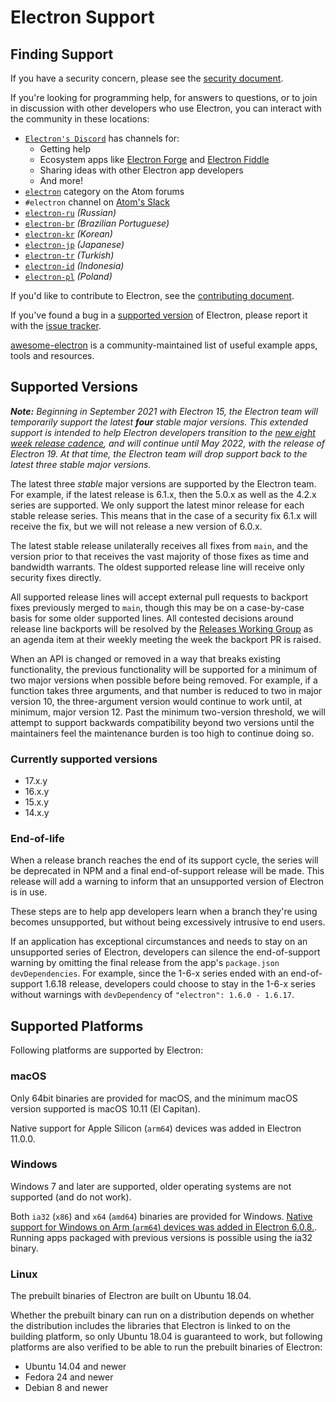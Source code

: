 # Electron Support

## Finding Support

If you have a security concern,
please see the [security document](https://github.com/electron/electron/tree/main/SECURITY.md).

If you're looking for programming help,
for answers to questions,
or to join in discussion with other developers who use Electron,
you can interact with the community in these locations:

* [`Electron's Discord`](https://discord.com/invite/electron) has channels for:
  * Getting help
  * Ecosystem apps like [Electron Forge](https://github.com/electron-userland/electron-forge) and [Electron Fiddle](https://github.com/electron/fiddle)
  * Sharing ideas with other Electron app developers
  * And more!
* [`electron`](https://discuss.atom.io/c/electron) category on the Atom forums
* `#electron` channel on [Atom's Slack](https://discuss.atom.io/t/join-us-on-slack/16638?source_topic_id=25406)
* [`electron-ru`](https://telegram.me/electron_ru) *(Russian)*
* [`electron-br`](https://electron-br.slack.com) *(Brazilian Portuguese)*
* [`electron-kr`](https://electron-kr.github.io/electron-kr) *(Korean)*
* [`electron-jp`](https://electron-jp.slack.com) *(Japanese)*
* [`electron-tr`](https://electron-tr.herokuapp.com) *(Turkish)*
* [`electron-id`](https://electron-id.slack.com) *(Indonesia)*
* [`electron-pl`](https://electronpl.github.io) *(Poland)*

If you'd like to contribute to Electron,
see the [contributing document](https://github.com/electron/electron/blob/main/CONTRIBUTING.md).

If you've found a bug in a [supported version](#supported-versions) of Electron,
please report it with the [issue tracker](../development/issues.md).

[awesome-electron](https://github.com/sindresorhus/awesome-electron)
is a community-maintained list of useful example apps,
tools and resources.

## Supported Versions

_**Note:** Beginning in September 2021 with Electron 15, the Electron team
will temporarily support the latest **four** stable major versions. This
extended support is intended to help Electron developers transition to
the [new eight week release cadence](https://electronjs.org/blog/8-week-cadence), and will continue until May 2022, with
the release of Electron 19. At that time, the Electron team will drop support
back to the latest three stable major versions._

The latest three *stable* major versions are supported by the Electron team.
For example, if the latest release is 6.1.x, then the 5.0.x as well
as the 4.2.x series are supported.  We only support the latest minor release
for each stable release series.  This means that in the case of a security fix
6.1.x will receive the fix, but we will not release a new version of 6.0.x.

The latest stable release unilaterally receives all fixes from `main`,
and the version prior to that receives the vast majority of those fixes
as time and bandwidth warrants. The oldest supported release line will receive
only security fixes directly.

All supported release lines will accept external pull requests to backport
fixes previously merged to `main`, though this may be on a case-by-case
basis for some older supported lines. All contested decisions around release
line backports will be resolved by the [Releases Working Group](https://github.com/electron/governance/tree/main/wg-releases) as an agenda item at their weekly meeting the week the backport PR is raised.

When an API is changed or removed in a way that breaks existing functionality, the
previous functionality will be supported for a minimum of two major versions when
possible before being removed. For example, if a function takes three arguments,
and that number is reduced to two in major version 10, the three-argument version would
continue to work until, at minimum, major version 12. Past the minimum two-version
threshold, we will attempt to support backwards compatibility beyond two versions
until the maintainers feel the maintenance burden is too high to continue doing so.

### Currently supported versions

* 17.x.y
* 16.x.y
* 15.x.y
* 14.x.y

### End-of-life

When a release branch reaches the end of its support cycle, the series
will be deprecated in NPM and a final end-of-support release will be
made. This release will add a warning to inform that an unsupported
version of Electron is in use.

These steps are to help app developers learn when a branch they're
using becomes unsupported, but without being excessively intrusive
to end users.

If an application has exceptional circumstances and needs to stay
on an unsupported series of Electron, developers can silence the
end-of-support warning by omitting the final release from the app's
`package.json` `devDependencies`. For example, since the 1-6-x series
ended with an end-of-support 1.6.18 release, developers could choose
to stay in the 1-6-x series without warnings with `devDependency` of
`"electron": 1.6.0 - 1.6.17`.

## Supported Platforms

Following platforms are supported by Electron:

### macOS

Only 64bit binaries are provided for macOS, and the minimum macOS version
supported is macOS 10.11 (El Capitan).

Native support for Apple Silicon (`arm64`) devices was added in Electron 11.0.0.

### Windows

Windows 7 and later are supported, older operating systems are not supported
(and do not work).

Both `ia32` (`x86`) and `x64` (`amd64`) binaries are provided for Windows.
[Native support for Windows on Arm (`arm64`) devices was added in Electron 6.0.8.](windows-arm.md).
Running apps packaged with previous versions is possible using the ia32 binary.

### Linux

The prebuilt binaries of Electron are built on Ubuntu 18.04.

Whether the prebuilt binary can run on a distribution depends on whether the
distribution includes the libraries that Electron is linked to on the building
platform, so only Ubuntu 18.04 is guaranteed to work, but following platforms
are also verified to be able to run the prebuilt binaries of Electron:

* Ubuntu 14.04 and newer
* Fedora 24 and newer
* Debian 8 and newer
